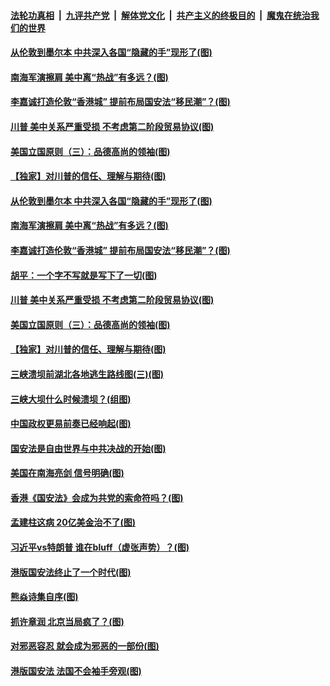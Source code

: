 ####  [法轮功真相](../../../../basic/blob/master/README.md?t=07111102) &nbsp;|&nbsp; [九评共产党](../../../../9ping.md/blob/master/README.md?t=07111102) &nbsp;|&nbsp; [解体党文化](../../../../jtdwh.md/blob/master/README.md?t=07111102)  &nbsp;|&nbsp; [共产主义的终极目的](../../../../gczydzjmd.md/blob/master/README.md?t=07111102) &nbsp;|&nbsp; [魔鬼在统治我们的世界](../../../../mgztzwmdsj.md/blob/master/README.md?t=07111102) 

#### [从伦敦到墨尔本 中共深入各国“隐藏的手”现形了(图)](../pages/p4/939335.md?t=07111102) 

#### [南海军演擦肩 美中离“热战”有多远？(图)](../pages/p4/939328.md?t=07111102) 

#### [李嘉诚打造伦敦“香港城” 提前布局国安法“移民潮”？(图)](../pages/p4/939333.md?t=07111102) 

#### [川普 美中关系严重受损 不考虑第二阶段贸易协议(图)](../pages/p4/939329.md?t=07111102) 

#### [美国立国原则（三）：品德高尚的领袖(图)](../pages/p4/939203.md?t=07111102) 

#### [【独家】对川普的信任、理解与期待(图)](../pages/p4/939230.md?t=07111102) 

#### [从伦敦到墨尔本 中共深入各国“隐藏的手”现形了(图)](../pages/p4/939335.md?t=07111102) 

#### [南海军演擦肩 美中离“热战”有多远？(图)](../pages/p4/939328.md?t=07111102) 

#### [李嘉诚打造伦敦“香港城” 提前布局国安法“移民潮”？(图)](../pages/p4/939333.md?t=07111102) 

#### [胡平：一个字不写就是写下了一切(图)](../pages/p4/939332.md?t=07111102) 

#### [川普 美中关系严重受损 不考虑第二阶段贸易协议(图)](../pages/p4/939329.md?t=07111102) 

#### [美国立国原则（三）：品德高尚的领袖(图)](../pages/p4/939203.md?t=07111102) 

#### [【独家】对川普的信任、理解与期待(图)](../pages/p4/939230.md?t=07111102) 

#### [三峡溃坝前湖北各地逃生路线图(三)(图)](../pages/p4/939234.md?t=07111102) 

#### [三峡大坝什么时候溃坝？(组图)](../pages/p4/939216.md?t=07111102) 

#### [中国政权更易前奏已经响起(图)](../pages/p4/939208.md?t=07111102) 

#### [国安法是自由世界与中共决战的开始(图)](../pages/p4/939213.md?t=07111102) 

#### [美国在南海亮剑 信号明确(图)](../pages/p4/939207.md?t=07111102) 

#### [香港《国安法》会成为共党的索命符吗？(图)](../pages/p4/939209.md?t=07111102) 

#### [孟建柱这病 20亿美金治不了(图)](../pages/p4/939137.md?t=07111102) 

#### [习近平vs特朗普 谁在bluff（虚张声势）？(图)](../pages/p4/939121.md?t=07111102) 

#### [港版国安法终止了一个时代(图)](../pages/p4/939118.md?t=07111102) 

#### [熊焱诗集自序(图)](../pages/p4/939119.md?t=07111102) 

#### [抓许章润 北京当局疯了？(图)](../pages/p4/939116.md?t=07111102) 

#### [对邪恶容忍 就会成为邪恶的一部份(图)](../pages/p4/939114.md?t=07111102) 

#### [港版国安法 法国不会袖手旁观(图)](../pages/p4/939112.md?t=07111102) 

